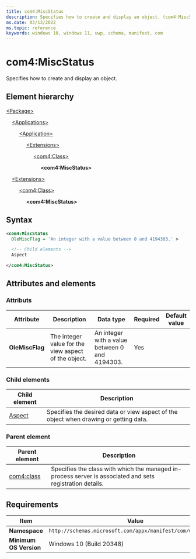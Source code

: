 ```yaml
---
title: com4:MiscStatus
description: Specifies how to create and display an object. (com4:MiscStatus)
ms.date: 03/13/2022
ms.topic: reference
keywords: windows 10, windows 11, uwp, schema, manifest, com
---
```


# com4:MiscStatus

Specifies how to create and display an object.

## Element hierarchy

[\<Package\>](element-package.md)

&nbsp;&nbsp;&nbsp;&nbsp;[\<Applications\>](element-applications.md)

&nbsp;&nbsp;&nbsp;&nbsp; &nbsp;&nbsp;&nbsp;&nbsp;[\<Application\>](element-application.md)

&nbsp;&nbsp;&nbsp;&nbsp; &nbsp;&nbsp;&nbsp;&nbsp; &nbsp;&nbsp;&nbsp;&nbsp;[\<Extensions\>](element-1-extensions.md)

&nbsp;&nbsp;&nbsp;&nbsp; &nbsp;&nbsp;&nbsp;&nbsp; &nbsp;&nbsp;&nbsp;&nbsp; &nbsp;&nbsp;&nbsp;&nbsp;[\<com4:Class\>](element-com4-managedinprocessserver-class.md)

&nbsp;&nbsp;&nbsp;&nbsp; &nbsp;&nbsp;&nbsp;&nbsp; &nbsp;&nbsp;&nbsp;&nbsp; &nbsp;&nbsp;&nbsp;&nbsp; &nbsp;&nbsp;&nbsp;&nbsp;**\<com4:MiscStatus\>**

&nbsp;&nbsp;&nbsp;&nbsp;[\<Extensions\>](element-1-extensions.md)

&nbsp;&nbsp;&nbsp;&nbsp; &nbsp;&nbsp;&nbsp;&nbsp;[\<com4:Class\>](element-com4-managedinprocessserver-class.md)

&nbsp;&nbsp;&nbsp;&nbsp; &nbsp;&nbsp;&nbsp;&nbsp; &nbsp;&nbsp;&nbsp;&nbsp;**\<com4:MiscStatus\>**

## Syntax

```xml
<com4:MiscStatus
  OleMiscFlag = 'An integer with a value between 0 and 4194303.' >

  <!-- Child elements -->
  Aspect

</com4:MiscStatus>
```

## Attributes and elements

### Attributs

| Attribute | Description | Data type | Required | Default value |
|-|-|-|-|-|
| **OleMiscFlag** | The integer value for the view aspect of the object. | An integer with a value between 0 and 4194303. | Yes |  |

### Child elements

| Child element | Description |
|-|-|
| [Aspect](element-com4-aspect.md) | Specifies the desired data or view aspect of the object when drawing or getting data. |

### Parent element

| Parent element | Description |
|-|-|
| [com4:class](element-com4-managedinprocessserver-class.md) | Specifies the class with which the managed in-process server is associated and sets registration details. |

## Requirements

| Item | Value |
|--|--|
| **Namespace** | `http://schemas.microsoft.com/appx/manifest/com/windows10/4` |
| **Minimum OS Version** | Windows 10 (Build 20348) |
